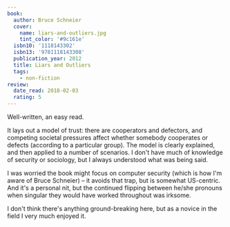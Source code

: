 ```yaml
---
book:
  author: Bruce Schneier
  cover:
    name: liars-and-outliers.jpg
    tint_color: '#9c161e'
  isbn10: '1118143302'
  isbn13: '9781118143308'
  publication_year: 2012
  title: Liars and Outliers
  tags:
    - non-fiction
review:
  date_read: 2018-02-03
  rating: 5
---
```


Well-written, an easy read.

It lays out a model of trust: there are cooperators and defectors, and competing societal pressures affect whether somebody cooperates or defects (according to a particular group). The model is clearly explained, and then applied to a number of scenarios. I don't have much of knowledge of security or sociology, but I always understood what was being said.

I was worried the book might focus on computer security (which is how I'm aware of Bruce Schneier) – it avoids that trap, but is somewhat US-centric. And it's a personal nit, but the continued flipping between he/she pronouns when singular they would have worked throughout was irksome.

I don't think there's anything ground-breaking here, but as a novice in the field I very much enjoyed it.